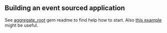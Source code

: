 ## Building an event sourced application

See [aggregate_root](https://github.com/RailsEventStore/rails_event_store/blob/master/aggregate_root/README.md) gem readme to find help how to start. Also [this example](https://github.com/mpraglowski/cqrs-es-sample-with-res) might be useful.